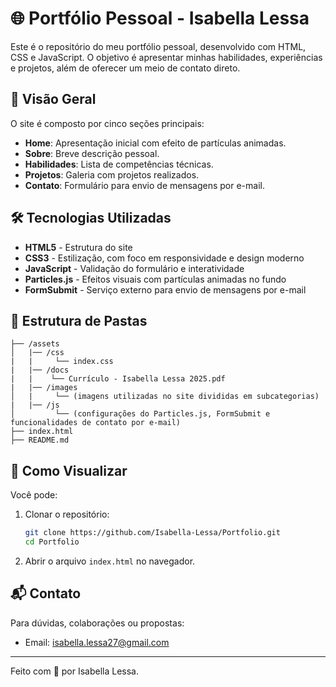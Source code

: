 # 🌐 Portfólio Pessoal - Isabella Lessa

Este é o repositório do meu portfólio pessoal, desenvolvido com HTML, CSS e JavaScript. O objetivo é apresentar minhas habilidades, experiências e projetos, além de oferecer um meio de contato direto.

## 📌 Visão Geral

O site é composto por cinco seções principais:

- **Home**: Apresentação inicial com efeito de partículas animadas.
- **Sobre**: Breve descrição pessoal.
- **Habilidades**: Lista de competências técnicas.
- **Projetos**: Galeria com projetos realizados.
- **Contato**: Formulário para envio de mensagens por e-mail.

## 🛠️ Tecnologias Utilizadas

- **HTML5** - Estrutura do site
- **CSS3** - Estilização, com foco em responsividade e design moderno
- **JavaScript** - Validação do formulário e interatividade
- **Particles.js** - Efeitos visuais com partículas animadas no fundo
- **FormSubmit** - Serviço externo para envio de mensagens por e-mail

## 📁 Estrutura de Pastas

```
├── /assets
│   |── /css
|   |     └── index.css
|   |── /docs
|   |    └── Currículo - Isabella Lessa 2025.pdf
|   |── /images
│   |     └── (imagens utilizadas no site divididas em subcategorias)
|   |── /js
│         └── (configurações do Particles.js, FormSubmit e funcionalidades de contato por e-mail)
├── index.html
├── README.md
```

## 🚀 Como Visualizar

Você pode:

1. Clonar o repositório:
   ```bash
   git clone https://github.com/Isabella-Lessa/Portfolio.git
   cd Portfolio
   ```
2. Abrir o arquivo `index.html` no navegador.

## 📬 Contato

Para dúvidas, colaborações ou propostas:

- Email: isabella.lessa27@gmail.com

---

Feito com 💙 por Isabella Lessa.

